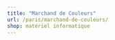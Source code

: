 ```yaml
---
title: "Marchand de Couleurs"
url: /paris/marchand-de-couleurs/
shop: matériel informatique
---
```

